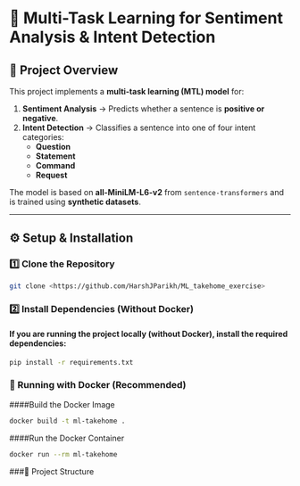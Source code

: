 # 🚀 Multi-Task Learning for Sentiment Analysis & Intent Detection

## 📌 Project Overview
This project implements a **multi-task learning (MTL) model** for:
1. **Sentiment Analysis** → Predicts whether a sentence is **positive or negative**.
2. **Intent Detection** → Classifies a sentence into one of four intent categories:  
   - **Question**
   - **Statement**
   - **Command**
   - **Request**

The model is based on **all-MiniLM-L6-v2** from `sentence-transformers` and is trained using **synthetic datasets**.

---

## ⚙️ Setup & Installation

### **1️⃣ Clone the Repository**
```bash
git clone <https://github.com/HarshJParikh/ML_takehome_exercise>
```

### **2️⃣  Install Dependencies (Without Docker)**
#### If you are running the project locally (without Docker), install the required dependencies:
```bash
pip install -r requirements.txt
```

### **🐳 Running with Docker (Recommended)**
####Build the Docker Image
```bash
docker build -t ml-takehome .
```
####Run the Docker Container
```bash
docker run --rm ml-takehome
```

###📂 Project Structure

